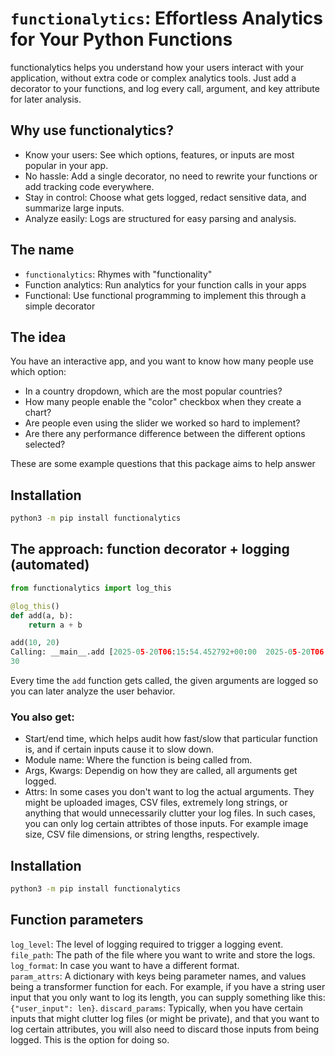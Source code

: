 # `functionalytics`: Effortless Analytics for Your Python Functions

functionalytics helps you understand how your users interact with your application, without extra code or complex analytics tools. Just add a decorator to your functions, and log every call, argument, and key attribute for later analysis.

## Why use functionalytics?

- Know your users: See which options, features, or inputs are most popular in your app.
- No hassle: Add a single decorator, no need to rewrite your functions or add tracking code everywhere.
- Stay in control: Choose what gets logged, redact sensitive data, and summarize large inputs.
- Analyze easily: Logs are structured for easy parsing and analysis.

## The name

- `functionalytics`: Rhymes with "functionality"
- Function analytics: Run analytics for your function calls in your apps
- Functional: Use functional programming to implement this through a simple decorator

## The idea

You have an interactive app, and you want to know how many people use which option:

- In a country dropdown, which are the most popular countries?
- How many people enable the "color" checkbox when they create a chart?
- Are people even using the slider we worked so hard to implement?
- Are there any performance difference between the different options selected?

These are some example questions that this package aims to help answer

## Installation

```bash
python3 -m pip install functionalytics
```

## The approach: function decorator + logging (automated)

```python
from functionalytics import log_this

@log_this()
def add(a, b):
    return a + b

add(10, 20)
Calling: __main__.add [2025-05-20T06:15:54.452792+00:00  2025-05-20T06:15:54.453116+00:00] Args: [10, 20] Kwargs: {} Attrs: {}
30
```

Every time the `add` function gets called, the given arguments are logged so you can later analyze the user behavior.

### You also get:

- Start/end time, which helps audit how fast/slow that particular function is, and if certain inputs cause it to slow down.
- Module name: Where the function is being called from.
- Args, Kwargs: Dependig on how they are called, all arguments get logged.
- Attrs: In some cases you don't want to log the actual arguments. They might be uploaded images, CSV files, extremely long strings, or anything that would unnecessarily clutter your log files. In such cases, you can only log certain attribtes of those inputs. For example image size, CSV file dimensions, or string lengths, respectively.

## Installation

```bash
python3 -m pip install functionalytics
```

## Function parameters

`log_level`: The level of logging required to trigger a logging event.
`file_path`: The path of the file where you want to write and store the logs.  
`log_format`: In case you want to have a different format.  
`param_attrs`: A dictionary with keys being parameter names, and values being a transformer function for each. For example, if you have a string user input that you only want to log its length, you can supply something like this: `{"user_input": len}`.
`discard_params`: Typically, when you have certain inputs that might clutter log files (or might be private), and that you want to log certain attributes, you will also need to discard those inputs from being logged. This is the option for doing so.


